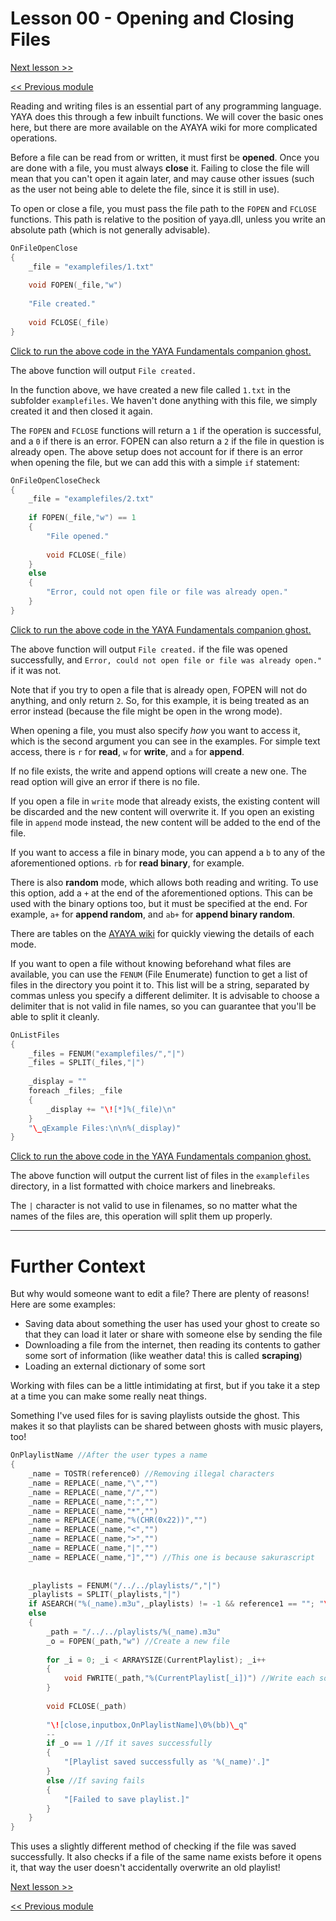 # Lesson 00 - Opening and Closing Files

[Next lesson >>](../module_06_file_management/01_reading_files.md)

[<< Previous module](../module_05_common_functions/05_eval.md)

Reading and writing files is an essential part of any programming language. YAYA does this through a few inbuilt functions. We will cover the basic ones here, but there are more available on the AYAYA wiki for more complicated operations.

Before a file can be read from or written, it must first be **opened**. Once you are done with a file, you must always **close** it. Failing to close the file will mean that you can't open it again later, and may cause other issues (such as the user not being able to delete the file, since it is still in use).

To open or close a file, you must pass the file path to the `FOPEN` and `FCLOSE` functions. This path is relative to the position of yaya.dll, unless you write an absolute path (which is not generally advisable).

```c
OnFileOpenClose
{
	_file = "examplefiles/1.txt"
	
	void FOPEN(_file,"w")
	
	"File created."
	
	void FCLOSE(_file)
}
```

[Click to run the above code in the YAYA Fundamentals companion ghost.](https://zichqec.github.io/s-the-skeleton/jump.html?url=x-ukagaka-link%3Atype%3Devent%26ghost%3DYAYA%20Fundamentals%26info%3DOnExample.M6.L0.FileOpenClose)

The above function will output `File created.`

In the function above, we have created a new file called `1.txt` in the subfolder `examplefiles`. We haven't done anything with this file, we simply created it and then closed it again.

The `FOPEN` and `FCLOSE` functions will return a `1` if the operation is successful, and a `0` if there is an error. FOPEN can also return a `2` if the file in question is already open. The above setup does not account for if there is an error when opening the file, but we can add this with a simple `if` statement:

```c
OnFileOpenCloseCheck
{
	_file = "examplefiles/2.txt"
	
	if FOPEN(_file,"w") == 1
	{
		"File opened."
		
		void FCLOSE(_file)
	}
	else
	{
		"Error, could not open file or file was already open."
	}
}
```

[Click to run the above code in the YAYA Fundamentals companion ghost.](https://zichqec.github.io/s-the-skeleton/jump.html?url=x-ukagaka-link%3Atype%3Devent%26ghost%3DYAYA%20Fundamentals%26info%3DOnExample.M6.L0.FileOpenCloseCheck)

The above function will output `File created.` if the file was opened successfully, and `Error, could not open file or file was already open."` if it was not.

Note that if you try to open a file that is already open, FOPEN will not do anything, and only return `2`. So, for this example, it is being treated as an error instead (because the file might be open in the wrong mode).


When opening a file, you must also specify *how* you want to access it, which is the second argument you can see in the examples. For simple text access, there is `r` for **read**, `w` for **write**, and `a` for **append**.

If no file exists, the write and append options will create a new one. The read option will give an error if there is no file.

If you open a file in `write` mode that already exists, the existing content will be discarded and the new content will overwrite it. If you open an existing file in `append` mode instead, the new content will be added to the end of the file.

If you want to access a file in binary mode, you can append a `b` to any of the aforementioned options. `rb` for **read binary**, for example.

There is also **random** mode, which allows both reading and writing. To use this option, add a `+` at the end of the aforementioned options. This can be used with the binary options too, but it must be specified at the end. For example, `a+` for **append random**, and `ab+` for **append binary random**.

There are tables on the [AYAYA wiki](https://emily.shillest.net/ayaya/index.php?%E3%83%9E%E3%83%8B%E3%83%A5%E3%82%A2%E3%83%AB/%E9%96%A2%E6%95%B0/FOPEN) for quickly viewing the details of each mode.

If you want to open a file without knowing beforehand what files are available, you can use the `FENUM` (File Enumerate) function to get a list of files in the directory you point it to. This list will be a string, separated by commas unless you specify a different delimiter. It is advisable to choose a delimiter that is not valid in file names, so you can guarantee that you'll be able to split it cleanly.

```c
OnListFiles
{
	_files = FENUM("examplefiles/","|")
	_files = SPLIT(_files,"|")
	
	_display = ""
	foreach _files; _file
	{
		_display += "\![*]%(_file)\n"
	}
	"\_qExample Files:\n\n%(_display)"
}
```

[Click to run the above code in the YAYA Fundamentals companion ghost.](https://zichqec.github.io/s-the-skeleton/jump.html?url=x-ukagaka-link%3Atype%3Devent%26ghost%3DYAYA%20Fundamentals%26info%3DOnExample.M6.L0.ListFiles)

The above function will output the current list of files in the `examplefiles` directory, in a list formatted with choice markers and linebreaks.

The `|` character is not valid to use in filenames, so no matter what the names of the files are, this operation will split them up properly.

---

# Further Context

But why would someone want to edit a file? There are plenty of reasons! Here are some examples:

* Saving data about something the user has used your ghost to create so that they can load it later or share with someone else by sending the file
* Downloading a file from the internet, then reading its contents to gather some sort of information (like weather data! this is called **scraping**)
* Loading an external dictionary of some sort

Working with files can be a little intimidating at first, but if you take it a step at a time you can make some really neat things.

Something I've used files for is saving playlists outside the ghost. This makes it so that playlists can be shared between ghosts with music players, too!

```c
OnPlaylistName //After the user types a name
{
	_name = TOSTR(reference0) //Removing illegal characters
	_name = REPLACE(_name,"\","") 
	_name = REPLACE(_name,"/","")
	_name = REPLACE(_name,":","")
	_name = REPLACE(_name,"*","")
	_name = REPLACE(_name,"%(CHR(0x22))","")
	_name = REPLACE(_name,"<","")
	_name = REPLACE(_name,">","")
	_name = REPLACE(_name,"|","")
	_name = REPLACE(_name,"]","") //This one is because sakurascript
	
	
	_playlists = FENUM("/../../playlists/","|")
	_playlists = SPLIT(_playlists,"|")
	if ASEARCH("%(_name).m3u",_playlists) != -1 && reference1 == ""; "\![raise,OnPlaylistOverwrite,%(_name),are you sure]\e"
	else
	{
		_path = "/../../playlists/%(_name).m3u"
		_o = FOPEN(_path,"w") //Create a new file
		
		for _i = 0; _i < ARRAYSIZE(CurrentPlaylist); _i++
		{
			void FWRITE(_path,"%(CurrentPlaylist[_i])") //Write each song's file path
		}
		
		void FCLOSE(_path)
		
		"\![close,inputbox,OnPlaylistName]\0%(bb)\_q"
		--
		if _o == 1 //If it saves successfully
		{
			"[Playlist saved successfully as '%(_name)'.]"
		}
		else //If saving fails
		{
			"[Failed to save playlist.]"
		}
	}
}
```

This uses a slightly different method of checking if the file was saved successfully. It also checks if a file of the same name exists before it opens it, that way the user doesn't accidentally overwrite an old playlist!

[Next lesson >>](../module_06_file_management/01_reading_files.md)

[<< Previous module](../module_05_common_functions/05_eval.md)
